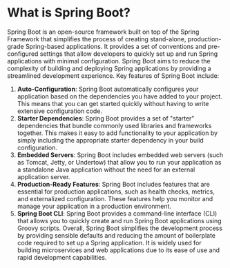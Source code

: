 # What is Spring Boot?
Spring Boot is an open-source framework built on top of the Spring Framework that simplifies the process of creating stand-alone, production-grade Spring-based applications. It provides a set of conventions and pre-configured settings that allow developers to quickly set up and run Spring applications with minimal configuration. Spring Boot aims to reduce the complexity of building and deploying Spring applications by providing a streamlined development experience.
Key features of Spring Boot include:
1. **Auto-Configuration**: Spring Boot automatically configures your application based on the dependencies you have added to your project. This means that you can get started quickly without having to write extensive configuration code.
2. **Starter Dependencies**: Spring Boot provides a set of "starter" dependencies that bundle commonly used libraries and frameworks together. This makes it easy to add functionality to your application by simply including the appropriate starter dependency in your build configuration.
3. **Embedded Servers**: Spring Boot includes embedded web servers (such as Tomcat, Jetty, or Undertow) that allow you to run your application as a standalone Java application without the need for an external application server.
4. **Production-Ready Features**: Spring Boot includes features that are essential for production applications, such as health checks, metrics, and externalized configuration. These features help you monitor and manage your application in a production environment.
5. **Spring Boot CLI**: Spring Boot provides a command-line interface (CLI) that allows you to quickly create and run Spring Boot applications using Groovy scripts.
Overall, Spring Boot simplifies the development process by providing sensible defaults and reducing the amount of boilerplate code required to set up a Spring application. It is widely used for building microservices and web applications due to its ease of use and rapid development capabilities.
